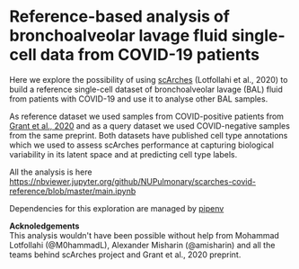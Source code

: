 # Reference-based analysis of bronchoalveolar lavage fluid single-cell data from COVID-19 patients

Here we explore the possibility of using [scArches](https://www.biorxiv.org/content/10.1101/2020.07.16.205997v1) (Lotfollahi et al., 2020) 
to build a reference single-cell dataset of bronchoalveolar lavage (BAL) fluid from patients with COVID-19 and use it to analyse other BAL samples.

As reference dataset we used samples from COVID-positive patients 
from [Grant et al., 2020](https://www.biorxiv.org/content/10.1101/2020.08.05.238188v2) and as a query dataset we used 
COVID-negative samples from the same preprint. Both datasets have published cell type annotations 
which we used to assess scArches performance at capturing biological variability in its latent space and at predicting cell type labels.

All the analysis is here https://nbviewer.jupyter.org/github/NUPulmonary/scarches-covid-reference/blob/master/main.ipynb

Dependencies for this exploration are managed by [pipenv](https://pipenv.pypa.io/en/latest/)

**Acknoledgements**\
This analysis wouldn't have been possible without help from Mohammad Lotfollahi (@M0hammadL), Alexander Misharin (@amisharin) and 
all the teams behind scArches project and Grant et al., 2020 preprint.
